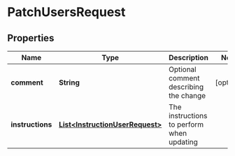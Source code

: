 

# PatchUsersRequest


## Properties

| Name | Type | Description | Notes |
|------------ | ------------- | ------------- | -------------|
|**comment** | **String** | Optional comment describing the change |  [optional] |
|**instructions** | [**List&lt;InstructionUserRequest&gt;**](InstructionUserRequest.md) | The instructions to perform when updating |  |



